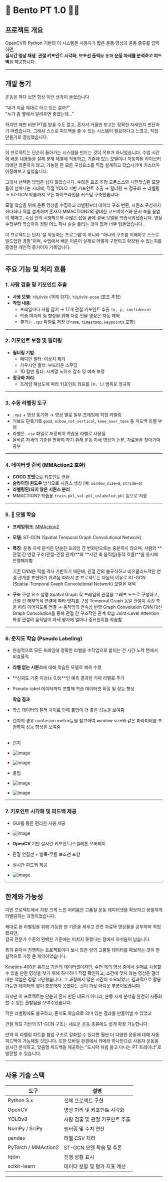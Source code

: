 # 🍱 Bento PT 1.0 🏋️‍♂️

##  프로젝트 개요  
OpenCV와 Python 기반의 이 시스템은 사용자가 짧은 운동 영상과 운동 종류를 입력하면,  
**실시간 영상 재생**, **관절 키포인트 시각화**, **보조선 출력**을 통해 **운동 자세를 분석하고 피드백**을 제공합니다.

---
## 개발 동기
운동을 하다 보면 항상 이런 생각이 들었습니다

"내가 지금 제대로 하고 있는 걸까?"  
"누가 좀 옆에서 알려주면 좋겠는데…"

하지만 매번 비싼 PT를 받을 수도 없고, 혼자서 거울만 보고는 정확한 자세인지 판단하기 어렵습니다.
그래서 스스로 피드백을 줄 수 있는 시스템이 필요하다고 느꼈고,
직접 만들기로 결심했습니다.

---
이 프로젝트는 단순히 돌아가는 시스템을 만드는 것이 목표가 아니었습니다.
수업 시간에 배운 내용들을 실제 문제 해결에 적용하고, 기존에 있는 모델이나 자동화된 라이브러리에만 의존하지 않고,
가능한 한 모든 구성요소를 직접 설계하고 학습시키며 커스터마이징해보고 싶었습니다.

그래서 선택한 방법은 쉽지 않았습니다.
수많은 포즈 추정 오픈소스와 사전학습된 모델들이 넘쳐나는 시대에,
직접 YOLO 기반 키포인트 추출 → 필터링 → 정규화 → 라벨링 → ST-GCN 학습까지 모든 파이프라인을 커스텀 구축했습니다.

모델 학습을 위해 운동 영상을 수집하고 라벨링부터 데이터 구조 변환, 시퀀스 구성까지 하나하나 직접 설계하며
혼자서 MMACTION2의 광대한 코드베이스와 문서 속을 끝없이 헤매고,
수십 번의 시행착오와 수많은 삽질 끝에 결국 모델을 학습시켜냈습니다.
영상 수집부터 학습까지 정말 어느 하나 술술 풀리는 것이 없어 너무 힘들었습니다..

이 프로젝트는 단지 '잘 작동하는 프로그램'이 아니라
"하나의 구조를 이해하고 스스로 빌드업한 경험"이며,
수업에서 배운 이론이 실제로 어떻게 구현되고 확장될 수 있는지를 증명한 개인적 증거이자 기록입니다.

---

##  주요 기능 및 처리 흐름

### 1.  사람 검출 및 키포인트 추출
- **사용 모델**: `YOLOv8x` (객체 감지), `YOLOv8x-pose` (포즈 추정)
- **작업 내용**:
  - 프레임마다 사람 감지 → 17개 관절 키포인트 추출 `(x, y, confidence)`
  - 학습 데이터 질 향상을 위해 다중 인물 영상은 자동 제외
  - 결과는 `.npz` 파일로 저장 (`frame`, `timestamp`, `keypoints` 포함)

---

### 2.  키포인트 보정 및 필터링
- **필터링 기법**:
  -  메디안 필터: 이상치 제거  
  -  가우시안 필터: 부드러운 스무딩  
  -  1D 칼만 필터: 시계열 노이즈 감소 및 예측 보정  
- **정규화 처리**:  
  - 프레임 해상도에 따라 키포인트 좌표를 `[0, 1]` 범위로 정규화

---

### 3.  수동 라벨링 도구
- `.npz` + 영상 동기화 → 영상 별로 일부 프레임에 직접 라벨링
- 키보드 단축키로 `good`, `elbow_not_vertical`, `knee_over_toes` 등 피드백 라벨 부여
- 라벨은 `.csv` 파일로 저장되어 학습용 라벨로 사용됨
- 올바른 자세의 기준을 명확히 하기 위해 운동 자세 영상과 논문, 자료들을 찾아가며 공부

---

### 4.  데이터셋 준비 (MMAction2 호환)
- **COCO 포맷**으로 키포인트 변환  
- **슬라이딩 윈도우** 방식으로 시퀀스 생성 (예: `window_size=8`, `stride=4`)  
- **라벨링된/되지 않은 시퀀스 분리**  
- MMACTION2 학습용 `train.pkl`, `val.pkl`, `unlabeled.pkl` 등으로 저장

---

### 5. 🧠 모델 학습
- **프레임워크**: [MMAction2](https://github.com/open-mmlab/mmaction2)  
- **모델**: ST-GCN (Spatial Temporal Graph Convolutional Network)
- **특징**:
  운동 자세 분석은 단순한 프레임 간 변화만으로는 충분하지 않으며,
  사람의 **관절 간 연결 구조(관절-관절 관계)**와 **시간 축 움직임(동작 흐름)**을 동시에 반영해야함

  기존 CNN은 픽셀 격자 기반이기 때문에, 관절 간의 불규칙하고 비유클리드적인 연결 관계를 표현하기 어려움
  따라서 본 프로젝트는 다음의 이유로 ST-GCN (Spatial-Temporal Graph Convolutional Network) 모델을 채택
  
- **구조**
  구성 요소	설명
  Spatial Graph	각 프레임의 관절을 그래프 노드로 구성하고, 관절 간 해부학적 연결에 따라 엣지를 구성
  Temporal Graph	동일 관절이 시간 축을 따라 이어지도록 연결 → 움직임의 연속성 반영
  Graph Convolution	CNN 대신 Graph Convolution을 통해 관절 간 구조적인 관계 학습
  Joint-Level Attention	특정 관절의 움직임이 자세 평가에 얼마나 중요한지를 학습함


---

### 6.  준지도 학습 (Pseudo Labeling)
- 현실적으로 모든 프레임에 정확한 라벨을 수작업으로 붙이는 건 시간·노력 면에서 비효율적
- **라벨 없는 시퀀스**에 대해 학습된 모델로 예측 수행
- **신뢰도 기준 이상(≥ 0.8)**인 예측 결과만 가짜 라벨로 추가
- Pseudo-label 데이터까지 포함해 학습 데이터셋 확장 및 성능 향상
  
  **학습 결과**
- 학습 데이터의 질적 차이로 인해 풀업이 더 좋은 성능을 보여줌
- 런지의 경우 confusion metrix등을 참고하여 window size와 같은 파라미터를 조정하여 성능 향상을 보여줌<br>
  <br>
 
- 런지
- ![image](https://github.com/user-attachments/assets/45666544-166d-432a-8bb2-597ed9636b7c)
- ![image](https://github.com/user-attachments/assets/c5d4f81e-c834-4ebb-8c96-014f4fcf7302)

- 풀업
- ![image](https://github.com/user-attachments/assets/9543df6e-479c-485a-b9e3-11194ca070b6)
- ![image](https://github.com/user-attachments/assets/9e661e8f-f3be-47c4-b6fb-fade493d7a2c)

---

### 7.  키포인트 시각화 및 피드백 제공
- GUI를 통한 편리한 사용 제공
- ![image](https://github.com/user-attachments/assets/fc884bbe-7b65-4745-8b33-d6f1a2005cf1)

- **OpenCV** 기반 실시간 키포인트/스켈레톤 오버레이
- 관절 연결선 + 발목-무릎 보조선 포함
- 실시간 피드백 제공
- ![image](https://github.com/user-attachments/assets/ae76982d-cff3-4648-87aa-19268366e8e7)


---
## 한계와 가능성
이번 프로젝트에서 가장 크게 느낀 어려움은
고품질 운동 데이터셋을 확보하고 정밀하게 라벨링하는 과정이었습니다.

제대로 된 라벨링을 위해 가능한 한 기준을 세우고 관련 자료와 영상들을 공부하며 작업했지만,  
결국 전문가 수준의 완벽한 기준에는 미치지 못했다는 점에서 아쉬움이 남습니다.

특히 혼자서 진행하는 프로젝트이다 보니
많은 양의 고품질 데이터를 확보하는 것이 현실적으로 가장 큰 제약이었습니다.

Kinetics-400은 유튜브 기반의 데이터셋이지만,
수천 개의 영상 중에서 실제로 사용할 수 있을 만한 영상을 찾기 위해
하나하나 직접 확인하고, 조건에 맞지 않는 영상은 걸러내는 작업은 정말 고단했습니다.
그 과정에서 많은 시간이 소요되었고,
결과적으로 활용 가능한 데이터의 양이 충분하지 못했다는 것이 가장 아쉬운 부분이었습니다.


하지만 이 프로젝트는 단순히 혼자 만든 데모가 아니라,
운동 자세 분석을 완전히 자동화할 수 있는 출발점을 보여주었습니다.

적은 라벨링에도 불구하고, 준지도 학습으로 의미 있는 결과를 만들어낼 수 있었고

관절 좌표 기반의 ST-GCN 구조는 새로운 운동 종류에도 쉽게 확장 가능합니다.

만약 이 라벨링 파트를 협업 구조로 강화할 수 있다면
훨씬 더 다양한 운동에 대해 자동 피드백이 가능해질 것입니다.
또한 모바일 환경에서 카메라 하나만으로 사용자 운동을 실시간 분석하고,
맞춤형 피드백을 제공하는
"도시락 처럼 들고 다니는 PT 트레이너"로 발전할 수 있습니다.


---
##  사용 기술 스택

| 도구 | 설명 |
|------|------|
| Python 3.x | 전체 프로젝트 구현 |
| OpenCV | 영상 처리 및 키포인트 시각화 |
| YOLOv8 | 사람 검출 및 관절 키포인트 추출 |
| NumPy / SciPy | 필터링 및 수치 연산 |
| pandas | 라벨 CSV 처리 |
| PyTorch / MMAction2 | ST-GCN 모델 학습 및 추론 |
| tqdm | 진행 상황 표시 |
| scikit-learn | 데이터 분할 및 평가 지표 계산 |

---



